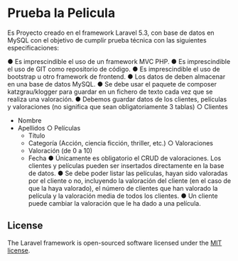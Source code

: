 # Prueba la Pelicula

Es Proyecto creado en el framework Laravel 5.3, con base de datos en MySQL con el objetivo de cumplir prueba técnica con las siguientes especificaciones:

● Es imprescindible el uso de un framework MVC PHP.
● Es imprescindible el uso de GIT como repositorio de código.
● Es imprescindible el uso de bootstrap u otro framework de frontend.
● Los datos de deben almacenar en una base de datos MySQL.
● Se debe usar el paquete de composer katzgrau/klogger para guardar en un fichero
de texto cada vez que se realiza una valoración.
● Debemos guardar datos de los clientes, películas y valoraciones (no significa que
sean obligatoriamente 3 tablas)
○ Clientes
 - Nombre
 - Apellidos
○ Películas
   - Título
   - Categoría (Acción, ciencia ficción, thriller, etc.)
○ Valoraciones
   - Valoración (de 0 a 10)
   - Fecha
● Únicamente es obligatorio el CRUD de valoraciones. Los clientes y películas pueden
ser insertados directamente en la base de datos.
● Se debe poder listar las películas, hayan sido valoradas por el cliente o no,
incluyendo la valoración del cliente (en el caso de que la haya valorado), el número
de clientes que han valorado la película y la valoración media de todos los clientes.
● Un cliente puede cambiar la valoración que le ha dado a una película.


## License

The Laravel framework is open-sourced software licensed under the [MIT license](http://opensource.org/licenses/MIT).
